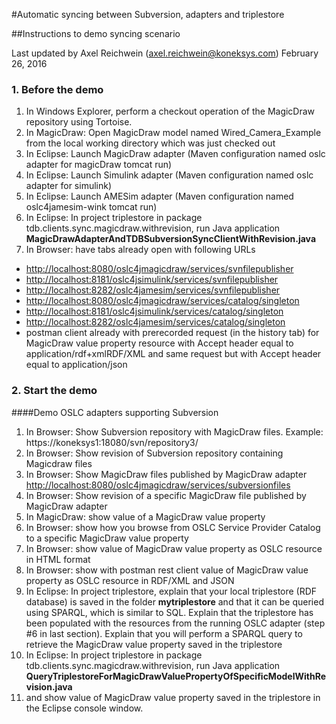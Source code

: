 #Automatic syncing between Subversion, adapters and triplestore





##Instructions to demo syncing scenario 

Last updated by Axel Reichwein (axel.reichwein@koneksys.com) 				February 26, 2016



### 1. Before the demo

1. In Windows Explorer, perform a checkout operation of the MagicDraw repository using Tortoise.
2. In MagicDraw: Open MagicDraw model named Wired_Camera_Example  from the local working directory which was just checked out
3. In Eclipse: Launch MagicDraw adapter (Maven configuration named oslc adapter for magicDraw tomcat run)
4. In Eclipse: Launch Simulink adapter (Maven configuration named oslc adapter for simulink)
5. In Eclipse: Launch AMESim adapter (Maven configuration named oslc4jamesim-wink tomcat run)
6. In Eclipse: In project triplestore in package tdb.clients.sync.magicdraw.withrevision, run Java application **MagicDrawAdapterAndTDBSubversionSyncClientWithRevision.java**
7. In Browser: have tabs already open with following URLs

-	[http://localhost:8080/oslc4jmagicdraw/services/svnfilepublisher](http://localhost:8080/oslc4jmagicdraw/services/svnfilepublisher)
-	[http://localhost:8181/oslc4jsimulink/services/svnfilepublisher](http://localhost:8181/oslc4jsimulink/services/svnfilepublisher)
-	[http://localhost:8282/oslc4jamesim/services/svnfilepublisher](http://localhost:8282/oslc4jamesim/services/svnfilepublisher)
-	[http://localhost:8080/oslc4jmagicdraw/services/catalog/singleton](http://localhost:8080/oslc4jmagicdraw/services/catalog/singleton) 
-	[http://localhost:8181/oslc4jsimulink/services/catalog/singleton](http://localhost:8181/oslc4jsimulink/services/catalog/singleton) 
-	[http://localhost:8282/oslc4jamesim/services/catalog/singleton](http://localhost:8282/oslc4jamesim/services/catalog/singleton) 
-	postman client already with prerecorded request (in the history tab) for MagicDraw value property resource with Accept header equal to application/rdf+xmlRDF/XML and same request but with Accept header equal to application/json


### 2. Start the demo

####Demo OSLC adapters supporting Subversion

1. In Browser: Show Subversion repository with MagicDraw files. Example: https://koneksys1:18080/svn/repository3/
2. In Browser: Show revision of Subversion repository containing Magicdraw files
3. In Browser: Show MagicDraw files published by MagicDraw adapter [http://localhost:8080/oslc4jmagicdraw/services/subversionfiles](http://localhost:8080/oslc4jmagicdraw/services/subversionfiles) 
4. In Browser: Show revision of a specific MagicDraw file published by MagicDraw adapter 
5. In MagicDraw: show value of a MagicDraw value property
6. In Browser: show how you browse from OSLC Service Provider Catalog to a specific MagicDraw value property 
7. In Browser: show value of MagicDraw value property as OSLC resource in HTML format 
8. In Browser: show with postman rest client value of MagicDraw value property as OSLC resource in RDF/XML and JSON
9. In Eclipse: In project triplestore, explain that your local triplestore (RDF database) is saved in the folder **mytriplestore** and that it can be queried using SPARQL, which is similar to SQL. Explain that the triplestore has been populated with the resources from the running OSLC adapter (step #6 in last section). Explain that you will perform a SPARQL query to retrieve the MagicDraw value property saved in the triplestore
10.	In Eclipse: In project triplestore in package tdb.clients.sync.magicdraw.withrevision, run Java application **QueryTriplestoreForMagicDrawValuePropertyOfSpecificModelWithRevision.java**
11.	and show value of MagicDraw value property saved in the triplestore in the Eclipse console window. 
